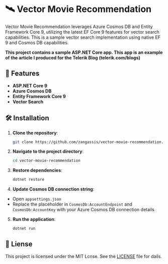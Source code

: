 # 🛰️ Vector Movie Recommendation

Vector Movie Recommendation leverages Azure Cosmos DB and Entity Framework Core 9, utilizing the latest EF Core 9 features for vector search capabilities. 
This is a sample vector search implementation using native EF 9 and Cosmos DB capabilities.

**This project contains a sample ASP.NET Core app. This app is an example of the article I produced for the Telerik Blog (telerik.com/blogs)**

## 🚀 Features

- **ASP.NET Core 9**
- **Azure Cosmos DB**
- **Entity Framework Core 9**
- **Vector Search**

## 🛠️ Installation

1. **Clone the repository**:
   
   ```bash
   git clone https://github.com/zangassis/vector-movie-recommendation.git
   ```
   
2. **Navigate to the project directory**:
   
   ```bash
   cd vector-movie-recommendation
   ```
   
3. **Restore dependencies**:
   
   ```bash
   dotnet restore
   ```
   
4. **Update Cosmos DB connection string**:
  - Open `appsettings.json`
  - Replace the placeholder in `CosmosDb:AccountEndpoint` and `CosmosDb:AccountKey` with your Azure Cosmos DB connection details
    
5. **Run the application**:
   
   ```bash
   dotnet run
   ```

## 📄 Liense

This project is licensed under the MIT Lcnse. See the [LICENSE](LICENSE) file for dails.
